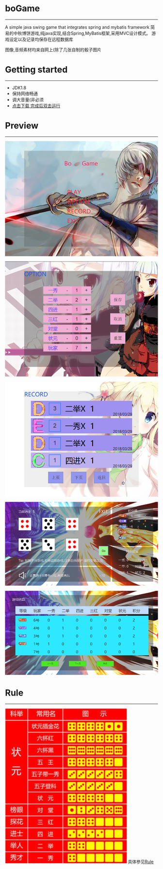 # boGame
***
A simple java swing game that integrates spring and mybatis framework
简易的中秋博饼游戏,纯java实现,结合Spring,MyBatis框架,采用MVC设计模式。
游戏设定以及记录均保存在远程数据库

图像,音频素材均来自网上(除了几张自制的骰子图片

# Getting started
***
* JDK1.8
* 保持网络畅通
* 调大音量(非必须
* [点击下载,完成后双击运行](https://github.com/603773962/SSM-boGame/releases/download/v1.0/boGame-1.0-SNAPSHOT.jar)

# Preview
***
![](https://raw.githubusercontent.com/603773962/SSM-boGame/master/screenshots/entry.png)

![](https://raw.githubusercontent.com/603773962/SSM-boGame/master/screenshots/option.png)

![](https://raw.githubusercontent.com/603773962/SSM-boGame/master/screenshots/record.png)

![](https://raw.githubusercontent.com/603773962/SSM-boGame/master/screenshots/play.png)

![](https://raw.githubusercontent.com/603773962/SSM-boGame/master/screenshots/settlement.png)

# Rule
***
![](https://raw.githubusercontent.com/603773962/SSM-boGame/master/rule/rule.png)
具体参见[Rule](https://github.com/603773962/SSM-boGame/tree/master/rule)